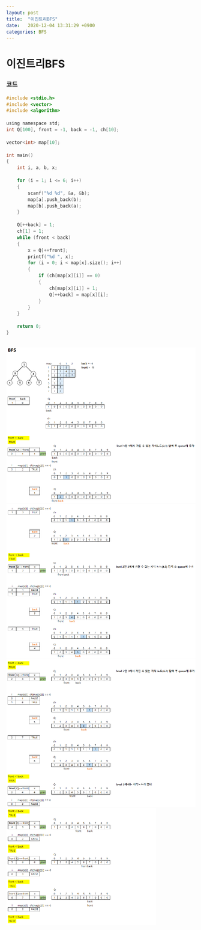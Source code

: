 ```yaml
---
layout: post
title:  "이진트리BFS"
date:   2020-12-04 13:31:29 +0900
categories: BFS
---
```

# 이진트리BFS

### 코드

```c
#include <stdio.h>
#include <vector>
#include <algorithm>

using namespace std;
int Q[100], front = -1, back = -1, ch[10];

vector<int> map[10];

int main()
{
    int i, a, b, x;

    for (i = 1; i <= 6; i++)
    {
        scanf("%d %d", &a, &b);
        map[a].push_back(b);
        map[b].push_back(a);
    }

    Q[++back] = 1;
    ch[1] = 1;
    while (front < back)
    {
        x = Q[++front];
        printf("%d ", x);
        for (i = 0; i < map[x].size(); i++)
        {
            if (ch[map[x][i]] == 0)
            {
                ch[map[x][i]] = 1;
                Q[++back] = map[x][i];
            }
        }
    }

    return 0;
}
```

<br/>
<img src="/public/img/69-1.png" style="zoom:72%;"  />
<br/>
<img src="/public/img/69-2.png" style="zoom:72%;"  />
<br/>
<img src="/public/img/69-3.png" style="zoom:72%;"  />
<br/>
<img src="/public/img/69-4.png" style="zoom:52%;"  />
<br/>
